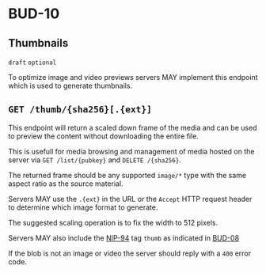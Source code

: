 # BUD-10

## Thumbnails

`draft` `optional`

To optimize image and video previews servers MAY implement this endpoint which is used to generate thumbnails.

## `GET /thumb/{sha256}[.{ext}]`

This endpoint will return a scaled down frame of the media and can be used to preview the content without downloading the entire file.

This is usefull for media browsing and management of media hosted on the server via `GET /list/{pubkey}` and `DELETE /{sha256}`.

The returned frame should be any supported `image/*` type with the same aspect ratio as the source material.

Servers MAY use the `.{ext}` in the URL or the `Accept` HTTP request header to determine which image format to generate.

The suggested scaling operation is to fix the width to 512 pixels.

Servers MAY also include the [NIP-94](https://github.com/nostr-protocol/nips/blob/master/94.md) tag `thumb` as indicated in [BUD-08](./08.md)

If the blob is not an image or video the server should reply with a `400` error code.